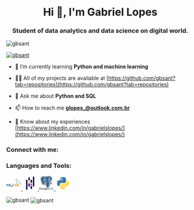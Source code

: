 <h1 align="center">Hi 👋, I'm Gabriel Lopes</h1>
<h3 align="center">Student of data analytics and data science on digital world.</h3>

<p align="left"> <img src="https://komarev.com/ghpvc/?username=gbsant&label=Profile%20views&color=0e75b6&style=flat" alt="gbsant" /> </p>

<p align="left"> <a href="https://github.com/ryo-ma/github-profile-trophy"><img src="https://github-profile-trophy.vercel.app/?username=gbsant" alt="gbsant" /></a> </p>

- 🌱 I’m currently learning **Python and machine learning**

- 👨‍💻 All of my projects are available at [https://github.com/gbsant?tab=repositories](https://github.com/gbsant?tab=repositories)

- 💬 Ask me about **Python and SQL**

- 📫 How to reach me **glopes_@outlook.com.br**

- 📄 Know about my experiences [https://www.linkedin.com/in/gabrielslopes/](https://www.linkedin.com/in/gabrielslopes/)

<h3 align="left">Connect with me:</h3>
<p align="left">
</p>

<h3 align="left">Languages and Tools:</h3>
<p align="left"> <a href="https://www.mysql.com/" target="_blank" rel="noreferrer"> <img src="https://raw.githubusercontent.com/devicons/devicon/master/icons/mysql/mysql-original-wordmark.svg" alt="mysql" width="40" height="40"/> </a> <a href="https://pandas.pydata.org/" target="_blank" rel="noreferrer"> <img src="https://raw.githubusercontent.com/devicons/devicon/2ae2a900d2f041da66e950e4d48052658d850630/icons/pandas/pandas-original.svg" alt="pandas" width="40" height="40"/> </a> <a href="https://www.postgresql.org" target="_blank" rel="noreferrer"> <img src="https://raw.githubusercontent.com/devicons/devicon/master/icons/postgresql/postgresql-original-wordmark.svg" alt="postgresql" width="40" height="40"/> </a> <a href="https://www.python.org" target="_blank" rel="noreferrer"> <img src="https://raw.githubusercontent.com/devicons/devicon/master/icons/python/python-original.svg" alt="python" width="40" height="40"/> </a> </p>

<p><img align="left" src="https://github-readme-stats.vercel.app/api/top-langs?username=gbsant&show_icons=true&locale=en&layout=compact" alt="gbsant" /></p>

<p>&nbsp;<img align="center" src="https://github-readme-stats.vercel.app/api?username=gbsant&show_icons=true&locale=en" alt="gbsant" /></p>

